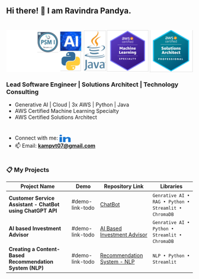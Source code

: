 ## Hi there! 👋   I am Ravindra Pandya.
#
<img align="center" alt="Certified Engineer" width="750" src="v7.png" />

###  Lead Software Engineer | Solutions Architect | Technology Consulting

- Generative AI | Cloud | 3x AWS | Python | Java
- AWS Certified Machine Learning Specialty
- AWS Certified Solutions Architect
  
# 
-  Connect with me: <a href="https://www.linkedin.com/in/ravindrapandya/" target="blank"><img align="center" src="linked-in-alt.svg" alt="/in/ravindrapandya" height="20" width="30" /></a>
- 📫 Email: **kampvt07@gmail.com**

# 
### 📋 My Projects

| Project Name                           | Demo         | Repository Link                                                                    | Libraries                              |
| -------------------------------------- | -------------- | ---------------------------------------------------------------------------------- | -------------------------------------- |
| **Customer Service Assistant - ChatBot using ChatGPT API**  | #demo-link-todo | [ChatBot](https://github.com/ravindraptech/ai-chatbot) | `Genrative AI • RAG • Python • Streamlit • ChromaDB` |
| **AI based Investment Advisor**        | #demo-link-todo | [AI Based Investment Advisor](https://github.com/ravindraptech/ai-investment-advisor) | `Genrative AI • Python • Streamlit • ChromaDB` |
| **Creating a Content-Based Recommendation System (NLP)**  | #demo-link-todo | [Recommendation System - NLP](https://github.com/ravindraptech/ai-nlp-recommendation-system) | `NLP • Python • Streamlit` |
# 
# 

<!--
**ravindraptech/ravindraptech** is a ✨ _special_ ✨ repository because its `README.md` (this file) appears on your GitHub profile.

Here are some ideas to get you started:

- 🔭 I’m currently working on ...
- 🌱 I’m currently learning ...
- 👯 I’m looking to collaborate on ...
- 🤔 I’m looking for help with ...
- 💬 Ask me about ...
- 📫 How to reach me: ...
- 😄 Pronouns: ...
- ⚡ Fun fact: ...
-->
